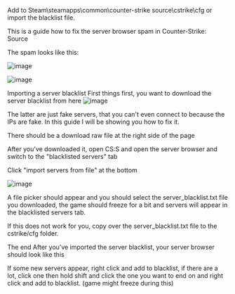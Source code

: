 Add to Steam\steamapps\common\counter-strike source\cstrike\cfg or import the blacklist file.

This is a guide how to fix the server browser spam in Counter-Strike: Source

The spam looks like this:

![image](https://github.com/z2x4/css_blacklist/assets/144192638/29416dbe-5730-41d5-af5f-35b7a8a516b8)

![image](https://github.com/z2x4/css_blacklist/assets/144192638/448849ee-d63c-4353-88ba-59dcfda29f1b)

Importing a server blacklist
First things first, you want to download the server blacklist from here
![image](https://github.com/z2x4/css_blacklist/assets/144192638/2afe57d8-4dfc-4403-a508-6e513de787c6)

The latter are just fake servers, that you can't even connect to because the IPs are fake.
In this guide I will be showing you how to fix it.


There should be a download raw file at the right side of the page

After you've downloaded it, open CS:S and open the server browser and switch to the "blacklisted servers" tab

Click "import servers from file" at the bottom

![image](https://github.com/z2x4/css_blacklist/assets/144192638/ab1b0da6-a4e8-4b54-ae53-5be5cc6411cc)

A file picker should appear and you should select the server_blacklist.txt file you downloaded, the game should freeze for a bit and servers will appear in the blacklisted servers tab.


If this does not work for you, copy over the server_blacklist.txt file to the cstrike/cfg folder.

The end
After you've imported the server blacklist, your server browser should look like this



If some new servers appear, right click and add to blacklist, if there are a lot, click one then hold shift and click the one you want to end on and right click and add to blacklist. (game might freeze during this)
